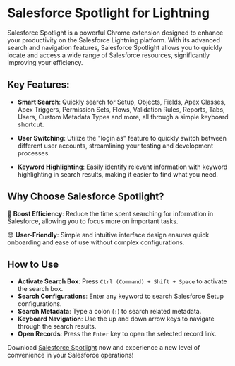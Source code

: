 # Salesforce Spotlight for Lightning

Salesforce Spotlight is a powerful Chrome extension designed to enhance your productivity on the Salesforce Lightning platform. With its advanced search and navigation features, Salesforce Spotlight allows you to quickly locate and access a wide range of Salesforce resources, significantly improving your efficiency.

## Key Features:

- **Smart Search**: Quickly search for Setup, Objects, Fields, Apex Classes, Apex Triggers, Permission Sets, Flows, Validation Rules, Reports, Tabs, Users, Custom Metadata Types and more, all through a simple keyboard shortcut.

- **User Switching**: Utilize the "login as" feature to quickly switch between different user accounts, streamlining your testing and development processes.

- **Keyword Highlighting**: Easily identify relevant information with keyword highlighting in search results, making it easier to find what you need.

## Why Choose Salesforce Spotlight?

🚀 **Boost Efficiency**: Reduce the time spent searching for information in Salesforce, allowing you to focus more on important tasks.

😊 **User-Friendly**: Simple and intuitive interface design ensures quick onboarding and ease of use without complex configurations.

## How to Use

- **Activate Search Box**: Press `Ctrl (Command) + Shift + Space` to activate the search box.
- **Search Configurations**: Enter any keyword to search Salesforce Setup configurations.
- **Search Metadata**: Type a colon (`:`) to search related metadata.
- **Keyboard Navigation**: Use the up and down arrow keys to navigate through the search results.
- **Open Records**: Press the `Enter` key to open the selected record link.

Download [Salesforce Spotlight](https://chromewebstore.google.com/detail/salesforce-spotlight/kcnnhfdenihbihoikgjfapgphapdoggd) now and experience a new level of convenience in your Salesforce operations!
